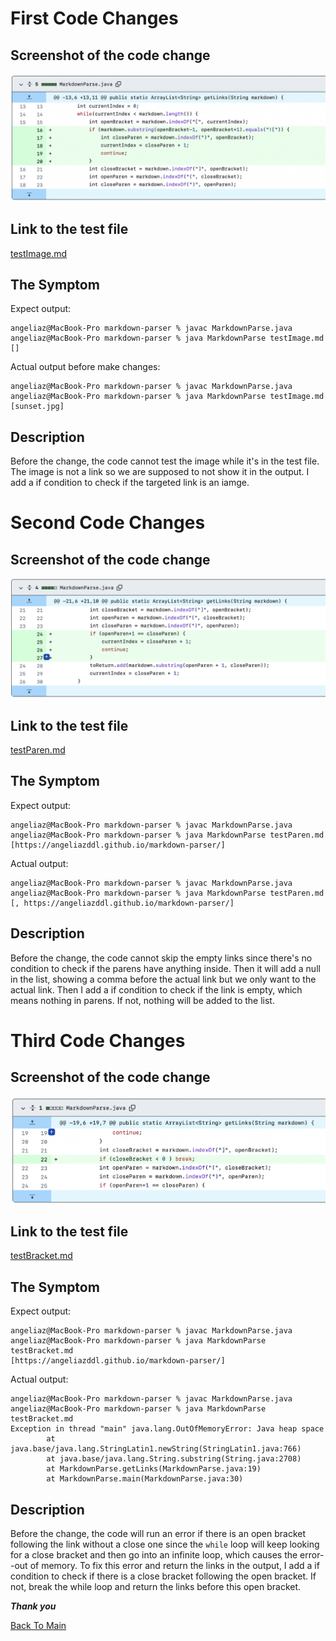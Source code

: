 # First Code Changes

## Screenshot of the code change

![First Changes](FirstChanges.png)

## Link to the test file

[testImage.md](https://angeliazddl.github.io/markdown-parser/testImage.md)

## The Symptom

Expect output:
```
angeliaz@MacBook-Pro markdown-parser % javac MarkdownParse.java
angeliaz@MacBook-Pro markdown-parser % java MarkdownParse testImage.md
[]
```

Actual output before make changes:
```
angeliaz@MacBook-Pro markdown-parser % javac MarkdownParse.java
angeliaz@MacBook-Pro markdown-parser % java MarkdownParse testImage.md
[sunset.jpg]
```

## Description

Before the change, the code cannot test the image while it's in the test file. The image is not a link so we are supposed to not show it in the output. I add a if condition to check if the targeted link is an iamge.

# Second Code Changes

## Screenshot of the code change

![Second Changes](SecondChanges.png)

## Link to the test file

[testParen.md](https://angeliazddl.github.io/markdown-parser/testParen.md)

## The Symptom

Expect output:
```
angeliaz@MacBook-Pro markdown-parser % javac MarkdownParse.java       
angeliaz@MacBook-Pro markdown-parser % java MarkdownParse testParen.md
[https://angeliazddl.github.io/markdown-parser/]
```

Actual output:
```
angeliaz@MacBook-Pro markdown-parser % javac MarkdownParse.java       
angeliaz@MacBook-Pro markdown-parser % java MarkdownParse testParen.md
[, https://angeliazddl.github.io/markdown-parser/]
```

## Description

Before the change, the code cannot skip the empty links since there's no condition to check if the parens have anything inside. Then it will add a null in the list, showing a comma before the actual link but we only want to the actual link. Then I add a if condition to check if the link is empty, which means nothing in parens. If not, nothing will be added to the list.

# Third Code Changes

## Screenshot of the code change

![Third Change](ThirdChanges.png)

## Link to the test file

[testBracket.md](https://angeliazddl.github.io/markdown-parser/testBracket.md)

## The Symptom

Expect output:
```
angeliaz@MacBook-Pro markdown-parser % javac MarkdownParse.java       
angeliaz@MacBook-Pro markdown-parser % java MarkdownParse testBracket.md
[https://angeliazddl.github.io/markdown-parser/]
```

Actual output:

```
angeliaz@MacBook-Pro markdown-parser % javac MarkdownParse.java       
angeliaz@MacBook-Pro markdown-parser % java MarkdownParse testBracket.md
Exception in thread "main" java.lang.OutOfMemoryError: Java heap space
        at java.base/java.lang.StringLatin1.newString(StringLatin1.java:766)
        at java.base/java.lang.String.substring(String.java:2708)
        at MarkdownParse.getLinks(MarkdownParse.java:19)
        at MarkdownParse.main(MarkdownParse.java:30)
```

## Description

Before the change, the code will run an error if there is an open bracket following the link without a close one since the `while` loop will keep looking for a close bracket and then go into an infinite loop, which causes the error--out of memory. To fix this error and return the links in the output, I add a if condition to check if there is a close bracket following the open bracket. If not, break the while loop and return the links before this open bracket.

***Thank you***

[Back To Main](https://angeliazddl.github.io/CSE15L_Lab_Report/)
